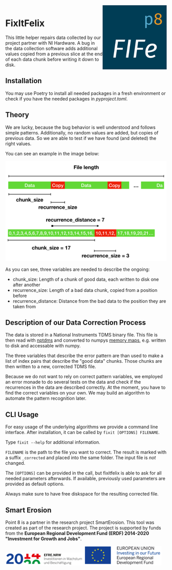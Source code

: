 <img align="right" width="200" height="200" src="fife_logo.png">


# FixItFelix

This little helper repairs data collected by our project partner with NI Hardware. A bug in the data collection software adds additional values copied from a previous slice at the end of each data chunk before writing it down to disk.

## Installation

You may use Poetry to install all needed packages in a fresh environment or check if you have the needed packages in _pyproject.toml_.

## Theory

We are lucky, because the bug behavior is well understood and follows simple patterns. Additionally, no random values are added, but copies of previous data. So we are able to test if we have found (and deleted) the right values.

You can see an example in the image below:

![Visual example of the pattern in the data](visualization_of_recurrence_pattern.png "Example")

As you can see, three variables are needed to describe the ongoing:

* chunk_size: Length of a chunk of good data, each written to disk one after another
* recurrence_size: Length of a bad data chunk, copied from a position before
* recurrence_distance: Distance from the bad data to the position they are taken from

## Description of our Data Correction Process

The data is stored in a National Instruments TDMS binary file. This file is then read with [nptdms](https://pypi.org/project/npTDMS/) and converted to numpys [memory maps](https://docs.scipy.org/doc/numpy/reference/generated/numpy.memmap.html), e.g. written to disk and accessable with numpy.

The three variables that describe the error pattern are than used to make a list of index pairs that describe the "good data" chunks. Those chunks are then written to a new, corrected TDMS file.

Because we do not want to rely on correct pattern variables, we employed an error monade to do several tests on the data and check if the recurrences in the data are described correctly. At the moment, you have to find the correct variables on your own. We may build an algorithm to automate the pattern recognition later.

## CLI Usage

For easy usage of the underlying algorithms we provide a command line interface.
After installation, it can be called by `fixit [OPTIONS] FILENAME`.

Type `fixit --help` for additional information.

`FILENAME` is the path to the file you want to correct. The result is marked with a suffix `_corrected` and placed into the same folder. The input file is _not_ changed.

The `[OPTIONS]` can be provided in the call, but fixitfelix is able to ask for all needed parameters afterwards. If available, previously used parameters are provided as default options.

Always make sure to have free diskspace for the resulting corrected file.

## Smart Erosion

Point 8 is a partner in the research project SmartErosion.  This tool was created as part of the research project. The project is supported by funds from the __European Regional Development Fund (ERDF) 2014-2020 "Investment for Growth and Jobs"__.

<p float="left">
  <img src="Ziel2NRW_RGB_1809_jpg.jpg" width="48%" />
  <img src="EFRE_Foerderhinweis_englisch_farbig.jpg" width="48%" /> 
</p>
